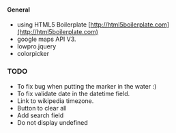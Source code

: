#### General
- using HTML5 Boilerplate [http://html5boilerplate.com](http://html5boilerplate.com)
- google maps API V3.
- lowpro.jquery
- colorpicker

### TODO
- To fix bug when putting the marker in the water :)
- To fix validate date in the datetime field.
- Link to wikipedia timezone.
- Button to clear all
- Add search field
- Do not display undefined